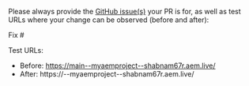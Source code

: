 Please always provide the [GitHub issue(s)](../issues) your PR is for, as well as test URLs where your change can be observed (before and after):

Fix #<gh-issue-id>

Test URLs:
- Before: https://main--myaemproject--shabnam67r.aem.live/
- After: https://<branch>--myaemproject--shabnam67r.aem.live/
